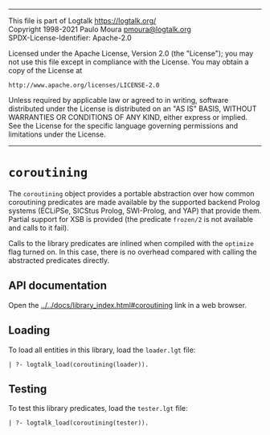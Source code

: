 ________________________________________________________________________

This file is part of Logtalk <https://logtalk.org/>  
Copyright 1998-2021 Paulo Moura <pmoura@logtalk.org>  
SPDX-License-Identifier: Apache-2.0

Licensed under the Apache License, Version 2.0 (the "License");
you may not use this file except in compliance with the License.
You may obtain a copy of the License at

    http://www.apache.org/licenses/LICENSE-2.0

Unless required by applicable law or agreed to in writing, software
distributed under the License is distributed on an "AS IS" BASIS,
WITHOUT WARRANTIES OR CONDITIONS OF ANY KIND, either express or implied.
See the License for the specific language governing permissions and
limitations under the License.
________________________________________________________________________


`coroutining`
=============

The `coroutining` object provides a portable abstraction over how common
coroutining predicates are made available by the supported backend Prolog
systems (ECLiPSe, SICStus Prolog, SWI-Prolog, and YAP) that provide them.
Partial support for XSB is provided (the predicate `frozen/2` is not
available and calls to it fail).

Calls to the library predicates are inlined when compiled with the `optimize`
flag turned on. In this case, there is no overhead compared with calling the
abstracted predicates directly.


API documentation
-----------------

Open the [../../docs/library_index.html#coroutining](../../docs/library_index.html#coroutining)
link in a web browser.


Loading
-------

To load all entities in this library, load the `loader.lgt` file:

	| ?- logtalk_load(coroutining(loader)).


Testing
-------

To test this library predicates, load the `tester.lgt` file:

	| ?- logtalk_load(coroutining(tester)).
